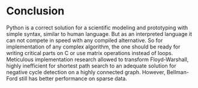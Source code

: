 # Conclusion
Python is a correct solution for a scientific modeling and prototyping with simple syntax, similar to human language. But as an interpreted language it can not compete in speed with any compiled alternative. So for implementation of any complex algorithm, the one should be ready for writing critical parts on C or use matrix operations instead of loops.
Meticulous implementation research allowed to transform Floyd-Warshall, highly inefficient for shortest path search to an adequate solution for negative cycle detection on a highly connected graph. However, Bellman-Ford still has better performance on sparse data.

